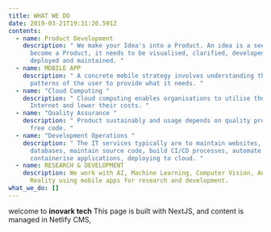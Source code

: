```yaml
---
title: WHAT WE DO
date: 2019-03-21T19:31:20.591Z
contents:
  - name: Product Development
    description: " We make your Idea's into a Product. An idea is a seed. For it to
      become a Product, it needs to be visualised, clarified, developed,
      deployed and maintained. "
  - name: MOBILE APP
    description: " A concrete mobile strategy involves understanding the usage
      patterns of the user to provide what it needs. "
  - name: "Cloud Computing "
    description: " Cloud computing enables organisations to utilise the power of
      Internet and lower their costs. "
  - name: "Quality Assurance "
    description: " Product sustainably and usage depends on quality process and bug
      free code. "
  - name: "Development Operations "
    description: " The IT services typically are to maintain websites, servers,
      databases, maintain source code, build CI/CD processes, automate builds,
      containerise applications, deploying to cloud. "
  - name: RESEARCH & DEVELOPMENT
    description: We work with AI, Machine Learning, Computer Vision, Augmented
      Reality using mobile apps for research and development.
what_we_do: []
---
```

welcome to **inovark tech** This page is built with NextJS, and content is managed in Netlify CMS,

![]()